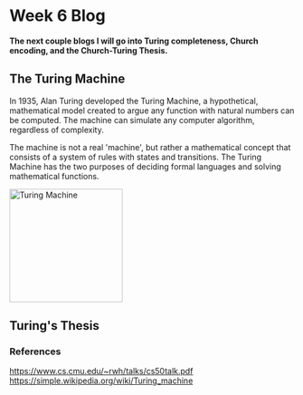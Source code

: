 # Week 6 Blog
**The next couple blogs I will go into Turing completeness, Church encoding, and the Church-Turing Thesis.**
## The Turing Machine
In 1935, Alan Turing developed the Turing Machine, a hypothetical, mathematical model created to argue any function with natural numbers can be computed. The machine can simulate any computer algorithm, regardless of complexity. 

The machine is not a real 'machine', but rather a mathematical concept that consists of a system of rules with states and transitions. The Turing Machine has the two purposes of deciding formal languages and solving mathematical functions.

<img src="https://www.researchgate.net/profile/Jonathan_Bartlett3/publication/268093721/figure/fig1/AS:392036550234116@1470480205817/A-simple-Turing-Machine.png" alt="Turing Machine" class = "alignleft" width="200"/>

## Turing's Thesis

### References
https://www.cs.cmu.edu/~rwh/talks/cs50talk.pdf
https://simple.wikipedia.org/wiki/Turing_machine